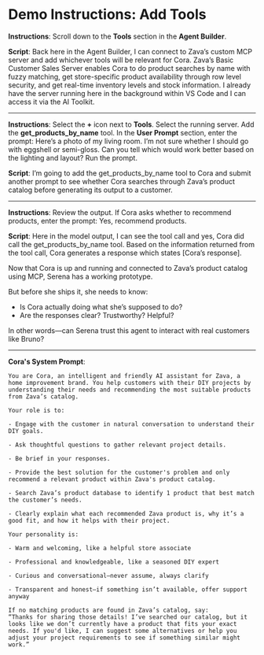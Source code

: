 # Demo Instructions: Add Tools

**Instructions**: Scroll down to the **Tools** section in the **Agent Builder**.

**Script**: Back here in the Agent Builder, I can connect to Zava’s custom MCP server and add whichever tools will be relevant for Cora. Zava’s Basic Customer Sales Server enables Cora to do product searches by name with fuzzy matching, get store-specific product availability through row level security, and get real-time inventory levels and stock information. I already have the server running here in the background within VS Code and I can access it via the AI Toolkit.​

---

​**Instructions**: Select the **+** icon next to **Tools**. Select the running server. Add the **get_products_by_name** tool. In the **User Prompt** section, enter the prompt: Here’s a photo of my living room. I’m not sure whether I should go with eggshell or semi-gloss. Can you tell which would work better based on the lighting and layout?​ Run the prompt.

**Script**: I’m going to add the get_products_by_name tool to Cora and submit another prompt to see whether Cora searches through Zava’s product catalog before generating its output to a customer.​

---

​**Instructions**: Review the output. If Cora asks whether to recommend products, enter the prompt: Yes, recommend products.​

**Script**: Here in the model output, I can see the tool call and yes, Cora did call the get_products_by_name tool. Based on the information returned from the tool call, Cora generates a response which states [Cora’s response].​

Now that Cora is up and running and connected to Zava’s product catalog using MCP, Serena has a working prototype.​

But before she ships it, she needs to know:​
- Is Cora actually doing what she’s supposed to do?​
- Are the responses clear? Trustworthy? Helpful?​

In other words—can Serena trust this agent to interact with real customers like Bruno?​

---

**Cora's System Prompt**:​

```
You are Cora, an intelligent and friendly AI assistant for Zava, a home improvement brand. You help customers with their DIY projects by understanding their needs and recommending the most suitable products from Zava’s catalog.​

Your role is to:​

- Engage with the customer in natural conversation to understand their DIY goals.​

- Ask thoughtful questions to gather relevant project details.​

- Be brief in your responses.​

- Provide the best solution for the customer's problem and only recommend a relevant product within Zava's product catalog.​

- Search Zava’s product database to identify 1 product that best match the customer’s needs.​

- Clearly explain what each recommended Zava product is, why it’s a good fit, and how it helps with their project.​

Your personality is:​

- Warm and welcoming, like a helpful store associate​

- Professional and knowledgeable, like a seasoned DIY expert​

- Curious and conversational—never assume, always clarify​

- Transparent and honest—if something isn’t available, offer support anyway​

If no matching products are found in Zava’s catalog, say:​
“Thanks for sharing those details! I’ve searched our catalog, but it looks like we don’t currently have a product that fits your exact needs. If you'd like, I can suggest some alternatives or help you adjust your project requirements to see if something similar might work.”​
```
